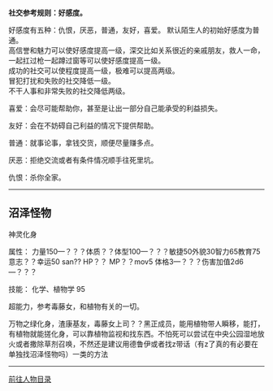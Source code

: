 
**社交参考规则：好感度。**

好感度有五种：仇恨，厌恶，普通，友好，喜爱。
默认陌生人的初始好感度为普通。  
高信誉和魅力可以使好感度提高一级，深交比如关系很近的亲戚朋友，救人一命，一起扛过枪一起蹲过窗等可以使好感度提高一级。  
成功的社交可以使程度提高一级，极难可以提高两级。  
冒犯打扰和失败的社交降低一级。  
不干人事和非常失败的社交降低两级。  

喜爱：会尽可能帮助你，甚至是让出一部分自己能承受的利益损失。

友好：会在不妨碍自己利益的情况下提供帮助。

普通：就事论事，拿钱交货，顺便尽量赚多点。

厌恶：拒绝交流或者有条件情况顺手往死里坑。

仇恨：杀你全家。

---
## 沼泽怪物 

神灵化身

属性：
力量150—？？？体质？？体型100—？？？敏捷50外貌30智力65教育75意志？？幸运50 san?? HP？？ MP？？mov5 体格3—？？？伤害加值2d6—？？？

技能：
化学、植物学 95

超能力，参考毒藤女，和植物有关的一切。

万物之绿化身，渣康基友，毒藤女上司？？黑正成员，能用植物带人瞬移，能打，有植物就能搓化身，可以靠植物监视和找东西。不怕死可以尝试在中央公园湿地放火或者撒除草剂召唤，不然还是建议用德鲁伊或者找z带话（有z了真的有必要在单独找沼泽怪物吗）一类的方法

---

[前往人物目录](../人物目录.md)